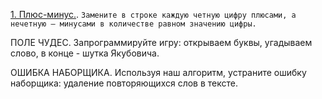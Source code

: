 
<a href="https://github.com/repinnick/devIncHomework/blob/main/6 (24.01.2021)/homework/task1_plus_minus.cpp">1. Плюс-минус.</a>. ```Замените в строке каждую четную цифру плюсами, а нечетную – минусами в количестве равном значению цифры.```
 
<p>ПОЛЕ ЧУДЕС. Запрограммируйте игру: открываем буквы, угадываем слово, в конце - шутка Якубовича.</p> 
<p>ОШИБКА НАБОРЩИКА. Используя наш алгоритм, устраните ошибку наборщика: удаление повторяющихся слов в тексте.</p>